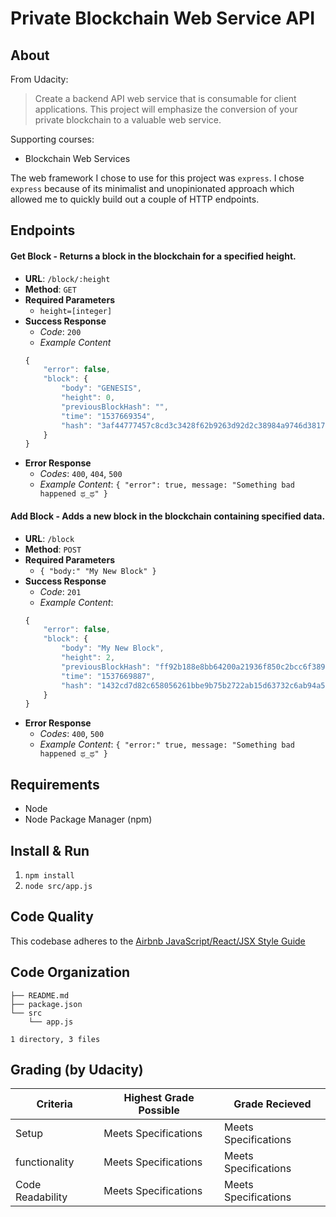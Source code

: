 Private Blockchain Web Service API
==================================

About
-----

From Udacity:
> Create a backend API web service that is consumable for client applications. This project will emphasize the conversion of your private blockchain to a valuable web service.

Supporting courses:
* Blockchain Web Services

The web framework I chose to use for this project was `express`. I chose `express` because of its minimalist and unopinionated approach which allowed me to quickly build out a couple of HTTP endpoints.

Endpoints
---------

#### Get Block - Returns a block in the blockchain for a specified height.
* __URL__: `/block/:height`
* __Method__: `GET`
* __Required Parameters__
  * `height=[integer]`
* __Success Response__
  * _Code_: `200`
  * _Example Content_
  ```javascript
  {
      "error": false,
      "block": {
          "body": "GENESIS",
          "height": 0,
          "previousBlockHash": "",
          "time": "1537669354",
          "hash": "3af44777457c8cd3c3428f62b9263d92d2c38984a9746d381788796b646a9aee"
      }
  }
  ```
* __Error Response__
  * _Codes_: `400`, `404`, `500`
  * _Example Content_: `{ "error": true, message: "Something bad happened ಥ_ಥ" }`
  
#### Add Block - Adds a new block in the blockchain containing specified data.
* __URL__: `/block`
* __Method__: `POST`
* __Required Parameters__
  * `{ "body:" "My New Block" }`
* __Success Response__
  * _Code_: `201`
  * _Example Content_:
  ```javascript
  {
      "error": false,
      "block": {
          "body": "My New Block",
          "height": 2,
          "previousBlockHash": "ff92b188e8bb64200a21936f850c2bcc6f38908d5b32b2790c931c98e0be1c0a",
          "time": "1537669887",
          "hash": "1432cd7d82c658056261bbe9b75b2722ab15d63732c6ab94a5504bf8d0e6f486"
      }
  }
  ```
* __Error Response__
  * _Codes_: `400`, `500`
  * _Example Content_: `{ "error:" true, message: "Something bad happened ಥ_ಥ" }`

Requirements
------------
* Node
* Node Package Manager (npm)

Install & Run
-------------
1. `npm install`
2. `node src/app.js`

Code Quality
------------
This codebase adheres to the [Airbnb JavaScript/React/JSX Style Guide](https://github.com/airbnb/javascript)

Code Organization
-----------------
```console
├── README.md
├── package.json
└── src
    └── app.js

1 directory, 3 files
```

Grading (by Udacity)
--------------------

Criteria             |Highest Grade Possible  |Grade Recieved
---------------------|------------------------|--------------
Setup                |Meets Specifications    |Meets Specifications
functionality        |Meets Specifications    |Meets Specifications
Code Readability     |Meets Specifications    |Meets Specifications
